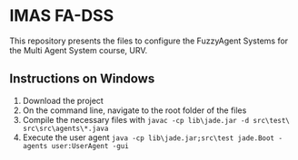 # IMAS FA-DSS

This repository presents the files to configure the FuzzyAgent Systems for the Multi Agent System course, URV.
 
## Instructions on Windows

1) Download the project
2) On the command line, navigate to the root folder of the files
3) Compile the necessary files with ```javac -cp lib\jade.jar -d src\test\ src\src\agents\*.java```
4) Execute the user agent ```java -cp lib\jade.jar;src\test jade.Boot -agents user:UserAgent -gui``` 
